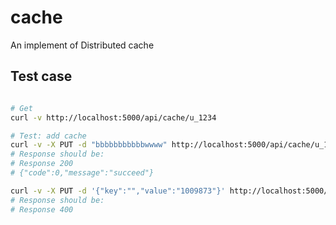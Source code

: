 # cache

An implement of Distributed cache

## Test case

```bash

# Get
curl -v http://localhost:5000/api/cache/u_1234

# Test: add cache
curl -v -X PUT -d "bbbbbbbbbbbwwww" http://localhost:5000/api/cache/u_1234
# Response should be: 
# Response 200
# {"code":0,"message":"succeed"} 

curl -v -X PUT -d '{"key":"","value":"1009873"}' http://localhost:5000/api/cache/
# Response should be:
# Response 400
```
